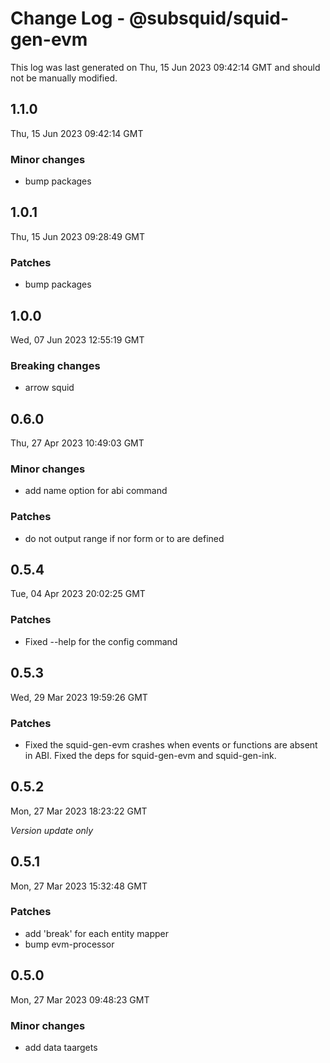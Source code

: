 # Change Log - @subsquid/squid-gen-evm

This log was last generated on Thu, 15 Jun 2023 09:42:14 GMT and should not be manually modified.

## 1.1.0
Thu, 15 Jun 2023 09:42:14 GMT

### Minor changes

- bump packages

## 1.0.1
Thu, 15 Jun 2023 09:28:49 GMT

### Patches

- bump packages

## 1.0.0
Wed, 07 Jun 2023 12:55:19 GMT

### Breaking changes

- arrow squid

## 0.6.0
Thu, 27 Apr 2023 10:49:03 GMT

### Minor changes

- add name option for abi command

### Patches

- do not output range if nor form or to are defined

## 0.5.4
Tue, 04 Apr 2023 20:02:25 GMT

### Patches

- Fixed --help for the config command

## 0.5.3
Wed, 29 Mar 2023 19:59:26 GMT

### Patches

- Fixed the squid-gen-evm crashes when events or functions are absent in ABI. Fixed the deps for squid-gen-evm and squid-gen-ink.

## 0.5.2
Mon, 27 Mar 2023 18:23:22 GMT

_Version update only_

## 0.5.1
Mon, 27 Mar 2023 15:32:48 GMT

### Patches

- add 'break' for each entity mapper
- bump evm-processor

## 0.5.0
Mon, 27 Mar 2023 09:48:23 GMT

### Minor changes

- add data taargets


